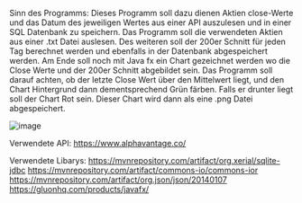Sinn des Programms: Dieses Programm soll dazu dienen Aktien close-Werte und das Datum des jeweiligen Wertes aus einer API auszulesen und in einer SQL Datenbank zu speichern. 
Das Programm soll die verwendeten Aktien aus einer .txt Datei auslesen.
Des weiteren soll der 200er Schnitt für jeden Tag berechnet werden und ebenfalls in der Datenbank abgespeichert werden. Am Ende soll noch mit Java fx ein Chart gezeichnet werden wo
die Close Werte und der 200er Schnitt abgebildet sein. Das Programm soll darauf achten, ob der letzte Close Wert über den Mittelwert liegt, und den Chart Hintergrund dann dementsprechend Grün färben.
Falls er drunter liegt soll der Chart Rot sein. Dieser Chart wird dann als eine .png Datei abgespeichert.

![image](https://user-images.githubusercontent.com/55537941/106002885-ead15f80-60b1-11eb-9b1d-d9fcded9f116.png)

Verwendete API:
https://www.alphavantage.co/ 

Verwendete Libarys:
https://mvnrepository.com/artifact/org.xerial/sqlite-jdbc
https://mvnrepository.com/artifact/commons-io/commons-ior
https://mvnrepository.com/artifact/org.json/json/20140107
https://gluonhq.com/products/javafx/

